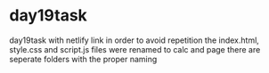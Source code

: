 # day19task
day19task with netlify link
in order to avoid repetition the index.html, style.css and script.js files were renamed to calc and page
there are seperate folders with the proper naming 
